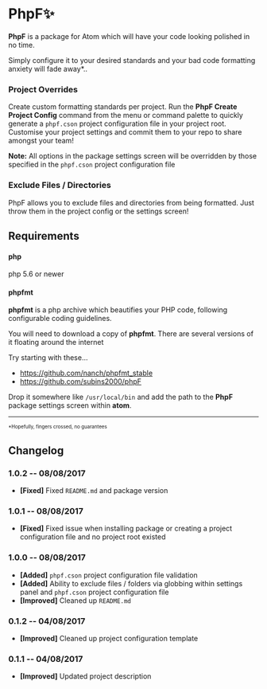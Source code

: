 # PhpF:sparkles:

**PhpF** is a package for Atom which will have your code looking polished in no time.

Simply configure it to your desired standards and your bad code formatting anxiety will fade away*..

### Project Overrides

Create custom formatting standards per project. Run the **PhpF Create Project Config** command from the menu or command palette to quickly generate a `phpf.cson` project configuration file in your project root. Customise your project settings and commit them to your repo to share amongst your team!

**Note:** All options in the package settings screen will be overridden by those specified in the `phpf.cson` project configuration file

### Exclude Files / Directories

PhpF allows you to exclude files and directories from being formatted. Just throw them in the project config or the settings screen!

## Requirements

#### php

php 5.6 or newer

#### phpfmt

**phpfmt** is a php archive which beautifies your PHP code, following configurable coding guidelines.

You will need to download a copy of **phpfmt**. There are several versions of it floating around the internet

Try starting with these...

- https://github.com/nanch/phpfmt_stable
- https://github.com/subins2000/phpF

Drop it somewhere like `/usr/local/bin` and add the path to the **PhpF** package settings screen within **atom**.

---
<small><small>*Hopefully, fingers crossed, no guarantees</small></small>


## Changelog


### 1.0.2 -- 08/08/2017

* **[Fixed]** Fixed `README.md` and package version

### 1.0.1 -- 08/08/2017

* **[Fixed]** Fixed issue when installing package or creating a project configuration file and no project root existed

### 1.0.0 -- 08/08/2017

* **[Added]** `phpf.cson` project configuration file validation
* **[Added]** Ability to exclude files / folders via globbing within settings panel and `phpf.cson` project configuration file
* **[Improved]** Cleaned up `README.md`

### 0.1.2 -- 04/08/2017

* **[Improved]** Cleaned up project configuration template

### 0.1.1 -- 04/08/2017

* **[Improved]** Updated project description